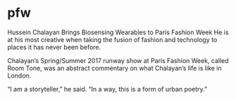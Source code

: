 # pfw
Hussein Chalayan Brings Biosensing Wearables to Paris Fashion Week
He is at his most creative when taking the fusion of fashion and technology to places it has never been before.



Chalayan’s Spring/Summer 2017 runway show at Paris Fashion Week, called Room Tone, was an abstract commentary on what Chalayan’s life is like in London.

“I am a storyteller,” he said. “In a way, this is a form of urban poetry.”
